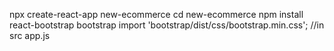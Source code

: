 npx create-react-app new-ecommerce
cd new-ecommerce
npm install react-bootstrap bootstrap
import 'bootstrap/dist/css/bootstrap.min.css'; //in src app.js 